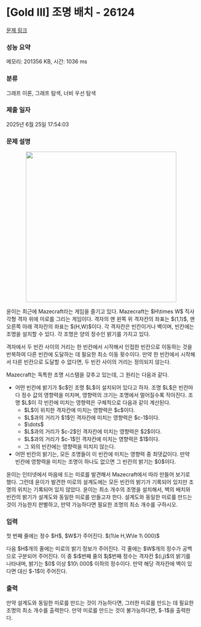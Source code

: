 # [Gold III] 조명 배치 - 26124 

[문제 링크](https://www.acmicpc.net/problem/26124) 

### 성능 요약

메모리: 201356 KB, 시간: 1036 ms

### 분류

그래프 이론, 그래프 탐색, 너비 우선 탐색

### 제출 일자

2025년 6월 25일 17:54:03

### 문제 설명

<p style="text-align: center;"><img alt="" src="https://upload.acmicpc.net/a18f8523-bd0f-4634-9da3-e3e8ef6c9362/" style="max-width: 100%; width: 400px;"></p>

<p>윤이는 최근에 Mazecraft라는 게임을 즐기고 있다. Mazecraft는 $H\times W$ 직사각형 격자 위에 미로를 그리는 게임이다. 격자의 맨 왼쪽 위 격자칸의 좌표는 $(1,1)$, 맨 오른쪽 아래 격자칸의 좌표는 $(H,W)$이다. 각 격자칸은 빈칸이거나 벽이며, 빈칸에는 조명을 설치할 수 있다. 각 조명은 양의 정수인 밝기를 가지고 있다.</p>

<p>격자에서 두 빈칸 사이의 거리는 한 빈칸에서 시작해서 인접한 빈칸으로 이동하는 것을 반복하여 다른 빈칸에 도달하는 데 필요한 최소 이동 횟수이다. 만약 한 빈칸에서 시작해서 다른 빈칸으로 도달할 수 없다면, 두 빈칸 사이의 거리는 정의되지 않는다.</p>

<p>Mazecraft는 독특한 조명 시스템을 갖추고 있는데, 그 원리는 다음과 같다.</p>

<ul>
	<li>어떤 빈칸에 밝기가 $c$인 조명 $L$이 설치되어 있다고 하자. 조명 $L$은 빈칸마다 정수 값의 영향력을 미치며, 영향력의 크기는 조명에서 멀어질수록 작아진다. 조명 $L$이 각 빈칸에 미치는 영향력은 구체적으로 다음과 같이 계산된다.
	<ul>
		<li>$L$이 위치한 격자칸에 미치는 영향력은 $c$이다.</li>
		<li>$L$과의 거리가 $1$인 격자칸에 미치는 영향력은 $c-1$이다.</li>
		<li>$\dots$</li>
		<li>$L$과의 거리가 $c-2$인 격자칸에 미치는 영향력은 $2$이다.</li>
		<li>$L$과의 거리가 $c-1$인 격자칸에 미치는 영향력은 $1$이다.</li>
		<li>그 외의 빈칸에는 영향력을 미치지 않는다.</li>
	</ul>
	</li>
	<li>어떤 빈칸의 밝기는, 모든 조명들이 이 빈칸에 미치는 영향력 중 최댓값이다. 만약 빈칸에 영향력을 미치는 조명이 하나도 없으면 그 빈칸의 밝기는 $0$이다.</li>
</ul>

<p>윤이는 인터넷에서 마음에 드는 미로를 발견해서 Mazecraft에서 따라 만들어 보기로 했다. 그런데 윤이가 발견한 미로의 설계도에는 모든 빈칸의 밝기가 기록되어 있지만 조명의 위치는 기록되어 있지 않았다. 윤이는 최소 개수의 조명을 설치해서, 벽의 배치와 빈칸의 밝기가 설계도와 동일한 미로를 만들고자 한다. 설계도와 동일한 미로를 만드는 것이 가능한지 판별하고, 만약 가능하다면 필요한 조명의 최소 개수를 구하시오.</p>

### 입력 

 <p>첫 번째 줄에는 정수 $H$, $W$가 주어진다. $(1\le H,W\le 1\ 000)$</p>

<p>다음 $H$개의 줄에는 미로의 밝기 정보가 주어진다. 각 줄에는 $W$개의 정수가 공백으로 구분되어 주어진다. 이 중 $i$번째 줄의 $j$번째 정수는 격자칸 $(i,j)$의 밝기를 나타내며, 밝기는 $0$ 이상 $10\ 000$ 이하의 정수이다. 만약 해당 격자칸에 벽이 있다면 대신 $-1$이 주어진다.</p>

### 출력 

 <p>만약 설계도와 동일한 미로를 만드는 것이 가능하다면, 그러한 미로를 만드는 데 필요한 조명의 최소 개수를 출력한다. 만약 미로를 만드는 것이 불가능하다면, $-1$을 출력한다.</p>

